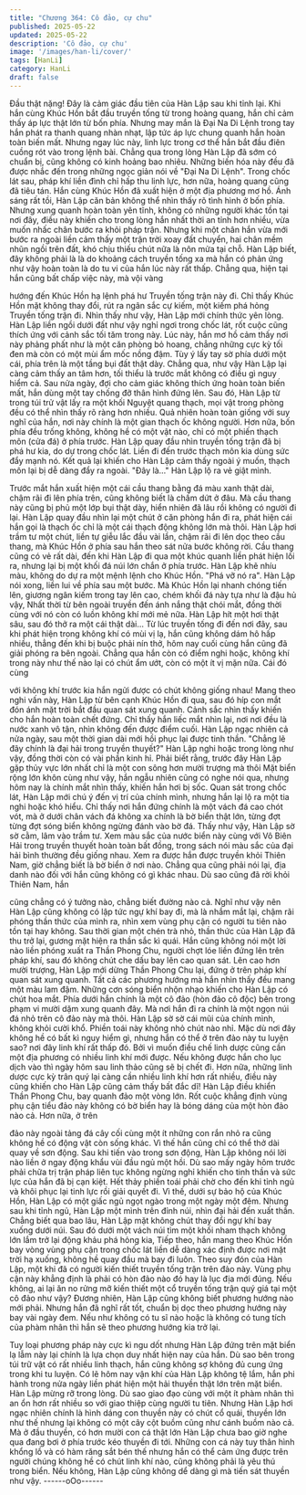 ```yaml
---
title: "Chương 364: Cô đảo, cự chu"
published: 2025-05-22
updated: 2025-05-22
description: 'Cô đảo, cự chu'
image: '/images/han-li/cover/'
tags: [HanLi]
category: HanLi
draft: false
---
```


Đầu thật nặng! Đây là cảm giác đầu tiên của Hàn Lập sau khi tỉnh
lại.
Khi hắn cùng Khúc Hồn bắt đầu truyền tống từ trong hoàng
quang, hắn chỉ cảm thấy áp lực thật lớn từ bốn phía. Nhưng may
mắn là Đại Na Di Lệnh trong tay hắn phát ra thanh quang nhàn
nhạt, lập tức áp lực chung quanh hắn hoàn toàn biến mất. Nhưng
ngay lúc này, linh lực trong cơ thể hắn bắt đầu điên cuồng rót vào
trong lệnh bài.
Chẳng qua trong lòng Hàn Lập đã sớm có chuẩn bị, cũng không
có kinh hoảng bao nhiêu. Những biến hóa này đều đã được nhắc
đến trong những ngọc giản nói về "Đại Na Di Lệnh".
Trong chốc lát sau, pháp khí liền đình chỉ hấp thu linh lực, hơn
nữa, hoàng quang cũng đã tiêu tán. Hắn cùng Khúc Hồn đã xuất
hiện ở một địa phương mơ hồ.
Ánh sáng rất tồi, Hàn Lập căn bản không thể nhìn thấy rõ tình
hình ở bốn phía. Nhưng xung quanh hoàn toàn yên tĩnh, không có
những người khác tồn tại nơi đây, điều này khiến cho trong lòng
hắn nhất thời an tỉnh hơn nhiều, vừa muốn nhấc chân bước ra
khỏi pháp trận.
Nhưng khi một chân hắn vừa mới bước ra ngoài liền cảm thấy
một trận trời xoay đất chuyển, hai chân mềm nhũn ngồi trên đất,
khó chịu thiếu chút nữa là nôn mửa tại chỗ.
Hàn Lập biết, đây không phải là là do khoảng cách truyền tống xa
mà hắn có phản ứng như vậy hoàn toàn là do tu vi của hắn lúc
này rất thấp.
Chẳng qua, hiện tại hắn cũng bất chấp việc này, mà vội vàng

hướng đến Khúc Hồn hạ lệnh phá hư Truyền tống trận này đi.
Chỉ thấy Khúc Hồn mặt không thay đổi, rút ra ngân sắc cự kiếm,
một kiếm phá hỏng Truyền tống trận đi.
Nhìn thấy như vậy, Hàn Lập mới chính thức yên lòng.
Hàn Lập liền ngồi dưới đất như vậy nghỉ ngơi trong chốc lát, rốt
cuộc cũng thích ứng với cảnh sắc tối tăm trong này.
Lúc này, hắn mơ hồ cảm thấy nơi này phảng phất như là một căn
phòng bỏ hoang, chẳng những cực kỳ tối đen mà còn có một mùi
ẩm mốc nồng đậm.
Tùy ý lấy tay sờ phía dưới một cái, phía trên là một tầng bụi đất
thật dày.
Chẳng qua, như vậy Hàn Lập lại càng cảm thấy an tâm hơn, tối
thiểu là trước mắt không có điều gì nguy hiểm cả.
Sau nửa ngày, đợi cho cảm giác không thích ứng hoàn toàn biến
mất, hắn dùng một tay chống đỡ thân hình đứng lên.
Sau đó, Hàn Lập từ trong túi trử vật lấy ra một khối Nguyệt quang
thạch, mọi vật trong phòng đều có thể nhìn thấy rõ ràng hơn
nhiều.
Quả nhiên hoàn toàn giống với suy nghĩ của hắn, nơi này chính là
một gian thạch ốc không người. Hơn nữa, bốn phía đều trống
không, không hề có một vật nào, chỉ có một phiến thạch môn (cửa
đá) ở phía trước.
Hàn Lập quay đầu nhìn truyền tống trận đã bị phá hư kia, do dự
trong chốc lát. Liền đi đến trước thạch môn kia dùng sức đẩy
mạnh nó.
Kết quả lại khiến cho Hàn Lập cảm thấy ngoài ý muốn, thạch môn
lại bị dễ dàng đẩy ra ngoài.
"Đây là…" Hàn Lập lộ ra vẻ giật mình.

Trước mắt hắn xuất hiện một cái cầu thang bằng đá màu xanh
thật dài, chậm rãi đi lên phía trên, cũng không biết là chấm dứt ở
đâu. Mà cầu thang này cũng bị phủ một lớp bụi thật dày, hiển
nhiên đã lâu rồi không có người đi lại.
Hàn Lập quay đầu nhìn lại một chút ở căn phòng hắn đi ra, phát
hiện cái hắn gọi là thạch ốc chỉ là một cái thạch động không lớn
mà thôi.
Hàn Lập hơi trầm tư một chút, liền tự giễu lắc đầu vài lần, chậm
rãi đi lên dọc theo cầu thang, mà Khúc Hồn ở phía sau hắn theo
sát nửa bước không rời.
Cầu thang cũng có vẻ rất dài, đến khi Hàn Lập đi qua một khúc
quanh liền phát hiện lối ra, nhưng lại bị một khối đá núi lớn chắn
ở phía trước.
Hàn Lập khẽ nhíu màu, không do dự ra một mệnh lệnh cho Khúc
Hồn.
"Phá vỡ nó ra".
Hàn Lập nói xong, liền lui về phía sau một bước.
Mà Khúc Hồn lại nhanh chóng tiến lên, giương ngân kiếm trong
tay lên cao, chém khối đá này tựa như là đậu hủ vậy,
Nhất thời từ bên ngoài truyền đến ánh nắng thật chói mắt, đồng
thời cùng với nó còn có luồn không khí mới mẻ nữa.
Hàn Lập hít một hơi thật sâu, sau đó thở ra một cái thật dài…
Từ lúc truyền tống đi đến nơi đây, sau khi phát hiện trong không
khí có mùi vị lạ, hắn cũng không dám hô hấp nhiều, thẳng đến khi
bị buộc phải nín thở, hôm nay cuối cùng hắn cũng đã giải phóng
ra bên ngoài.
Chẳng qua hắn còn có điểm nghi hoặc, không khí trong này như
thế nào lại có chút ẩm ướt, còn có một ít vị mặn nữa. Cái đó cùng

với không khí trước kia hắn ngửi được có chút không giống nhau!
Mang theo nghi vấn này, Hàn Lập từ bên cạnh Khúc Hồn đi qua,
sau đó híp con mắt đón ánh mặt trời bắt đầu quan sát xung
quanh.
Cảnh sắc nhìn thấy khiến cho hắn hoàn toàn chết đứng.
Chỉ thấy hắn liếc mắt nhìn lại, nơi nơi đều là nước xanh vô tận,
nhìn không đến được điểm cuối.
Hàn Lập ngạc nhiên cả nửa ngày, sau một thời gian dài mới hồi
phục lại được tinh thần.
"Chẳng lẽ đây chính là đại hải trong truyền thuyết?" Hàn Lập nghi
hoặc trong lòng như vậy, đồng thời còn có vài phần kinh hỉ.
Phải biết rằng, trước đây Hàn Lập gặp thủy vực lớn nhất chỉ là
một con sông hơn mười trượng mà thôi
Mặt biển rộng lớn khôn cùng như vậy, hắn ngẫu nhiên cũng có
nghe nói qua, nhưng hôm nay là chính mắt nhìn thấy, khiến hắn
hơi bị sốc.
Quan sát trong chốc lát, Hàn Lập mới chú ý đến vị trí của chính
mình, nhưng hắn lại lộ ra một tia nghi hoặc khó hiểu.
Chỉ thấy nơi hắn đứng chính là một vách đá cao chót vót, mà ở
dưới chân vách đá không xa chính là bờ biển thật lớn, từng đợt
từng đợt sóng biển không ngừng đánh vào bờ đá.
Thấy như vậy, Hàn Lập sờ sờ cằm, lâm vào trầm tư.
Xem màu sắc của nước biển này cùng với Vô Biên Hải trong
truyền thuyết hoàn toàn bất đồng, trong sách nói màu sắc của đại
hải bình thường đều giống nhau. Xem ra được hắn được truyền
khỏi Thiên Nam, giờ chẳng biết là bờ biển ở nơi nào.
Chẳng qua cũng phải nói lại, địa danh nào đối với hắn cũng
không có gì khác nhau. Dù sao cũng đã rời khỏi Thiên Nam, hắn

cũng chẳng có ý tưởng nào, chẳng biết đường nào cả.
Nghĩ như vậy nên Hàn Lập cũng không có lập tức ngự khí bay đi,
mà là nhắm mắt lại, chậm rãi phóng thần thức của mình ra, nhìn
xem vùng phụ cận có người tu tiên nào tồn tại hay không.
Sau thời gian một chén trà nhỏ, thần thức của Hàn Lập đã thu trở
lại, gương mặt hiện ra thần sắc kì quái.
Hắn cũng không nói một lời nào liền phóng xuất ra Thần Phong
Chu, người chợt lóe liền đứng lên trên pháp khí, sau đó không
chút che dấu bay lên cao quan sát.
Lên cao hơn mười trượng, Hàn Lập mới dừng Thần Phong Chu
lại, đứng ở trên pháp khí quan sát xung quanh.
Tất cả các phương hướng mà hắn nhìn thấy đều mang một màu
lam đậm. Những cơn sóng biển nhộn nhạo khiến cho Hàn Lập có
chút hoa mắt.
Phía dưới hắn chính là một cô đảo (hòn đảo cô độc) bên trong
phạm vi mười dặm xung quanh đây. Mà nơi hắn đi ra chính là một
ngọn núi đá nhỏ trên cô đảo này mà thôi.
Hàn Lập sờ sờ cái mũi của chính mình, không khỏi cười khổ.
Phiền toái này không nhỏ chút nào nhỉ.
Mặc dù nơi đây không hề có bất kì nguy hiểm gì, nhưng hắn có
thể ở trên đảo này tu luyện sao? nơi đây linh khí rất thấp đó.
Bởi vì muốn điều chế linh dược cũng cần một địa phương có
nhiều linh khí mới được. Nếu không được hắn cho lục dịch vào thì
ngày hôm sau linh thảo cũng sẽ bị chết đi. Hơn nữa, những linh
dược cực kỳ trân quý lại càng cần nhiều linh khí hơn rất nhiều,
điều này cũng khiến cho Hàn Lập cũng cảm thấy bất đắc dĩ!
Hàn Lập điều khiển Thần Phong Chu, bay quanh đảo một vòng
lớn. Rốt cuộc khẳng định vùng phụ cận tiểu đảo này không có bờ
biển hay là bóng dáng của một hòn đảo nào cả. Hơn nữa, ở trên

đảo này ngoài tảng đá cây cối cùng một ít những con rắn nhỏ ra
cũng không hề có động vật còn sống khác.
Vì thế hắn cũng chỉ có thể thở dài quay về sơn động.
Sau khi tiến vào trong sơn động, Hàn Lập không nói lời nào liền ở
ngay động khẩu vùi đầu ngủ một hồi.
Dù sao mấy ngày hôm trước phải chữa trị trận pháp liên tục
không ngừng nghỉ khiến cho tinh thần và sức lực của hắn đã bị
cạn kiệt. Hết thảy phiền toái phải chờ cho đến khi tỉnh ngủ và khôi
phục lại tinh lực rồi giải quyết đi.
Vì thế, dưới sự bảo hộ của Khúc Hồn, Hàn Lập có một giấc ngủ
ngọt ngào trong một ngày một đêm.
Nhưng sau khi tỉnh ngủ, Hàn Lập một mình trên đỉnh núi, nhìn đại
hải đến xuất thần.
Chẳng biết qua bao lâu, Hàn Lập mặt không chút thay đổi ngự khí
bay xuống dưới núi. Sau đó dưới một vách núi tìm một khối nham
thạch không lớn lắm trở lại động khảu phá hỏng kia,
Tiếp theo, hắn mang theo Khúc Hồn bay vòng vùng phụ cận trong
chốc lát liền dễ dàng xác định được nơi mặt trời hạ xuống, không
hề quay đầu mà bay đi luôn.
Theo suy đón của Hàn Lập, một khi đã có người kiến thiết truyền
tống trận trên đảo này.
Vùng phụ cận này khẳng định là phải có hòn đảo nào đó hay là
lục địa mới đúng. Nếu không, ai lại ăn no rửng mỡ kiến thiết một
cổ truyền tống trận quý giá tại một cô đảo như vậy?
Đương nhiên, Hàn Lập cũng không biết phương hướng nào mới
phải. Nhưng hắn đã nghĩ rất tốt, chuẩn bị dọc theo phương
hướng này bay vài ngày đem. Nếu như không có tu sĩ nào hoặc
là không có tung tích của phàm nhân thì hắn sẽ theo phương
hướng kia trở lại.

Tuy loại phương pháp này cực kì ngu dốt nhưng Hàn Lập đứng
trên mặt biển lạ lẫm này lại chính là lựa chọn duy nhất hiện nay
của hắn. Dù sao bên trong túi trữ vật có rất nhiều linh thạch, hắn
cũng không sợ không đủ cung ứng trong khi tu luyện.
Có lẽ hôm nay vận khí của Hàn Lập không tệ lắm, hắn phi hành
trong nửa ngày liền phát hiện một hải thuyền thật lớn trên mặt
biển.
Hàn Lập mừng rỡ trong lòng.
Dù sao giao đạo cùng với một ít phàm nhân thì an ổn hơn rất
nhiều so với giao thiệp cùng người tu tiên.
Nhưng Hàn Lập hơi ngạc nhiên chính là hình dáng con thuyền
này có chút cổ quái, thuyền lớn như thế nhưng lại không có một
cây cột buồm cũng như cánh buồm nào cả.
Mà ở đầu thuyền, có hơn mười con cá thật lớn Hàn Lập chưa bao
giờ nghe qua đang bơi ở phía trước kéo thuyền đi tới.
Những con cá này tuy thân hình khổng lồ và có hàm răng sắt bén
thế nhưng hắn có thể cảm ứng được trên người chúng không hề
có chút linh khí nào, cũng không phải là yêu thú trong biển. Nếu
không, Hàn Lập cũng không dể dàng gì mà tiến sát thuyền như
vậy.
------oOo------
